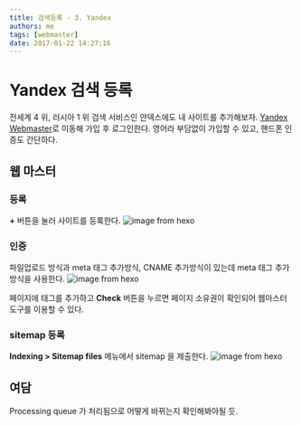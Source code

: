 ```yaml
---
title: 검색등록 - 3. Yandex
authors: me
tags: [webmaster]
date: 2017-01-22 14:27:16
---
```


# Yandex 검색 등록

전세계 4 위, 러시아 1 위 검색 서비스인 얀덱스에도 내 사이트를 추가해보자.
[Yandex Webmaster](https://webmaster.yandex.com)로 이동해 가입 후 로그인한다.
영어라 부담없이 가입할 수 있고, 핸드폰 인증도 간단하다.

## 웹 마스터

### 등록

**+** 버튼을 눌러 사이트를 등록한다.
![image from hexo](https://i.imgur.com/koy0a8u.png)

### 인증

파일업로드 방식과 meta 태그 추가방식, CNAME 추가방식이 있는데 meta 태그 추가 방식을 사용한다.
![image from hexo](https://i.imgur.com/DCbKDJE.png)

페이지에 태그를 추가하고 **Check** 버튼을 누르면 페이지 소유권이 확인되어 웹마스터 도구를 이용할 수 있다.

### sitemap 등록

**Indexing > Sitemap files** 메뉴에서 sitemap 을 제출한다.
![image from hexo](https://i.imgur.com/Bgh91F8.png)

## 여담

Processing queue 가 처리됨으로 어떻게 바뀌는지 확인해봐야될 듯.
